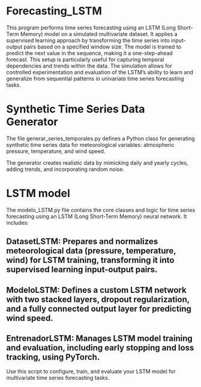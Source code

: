 # Forecasting_LSTM

This program performs time series forecasting using an LSTM (Long Short-Term Memory) model on a simulated multivariate dataset. 
It applies a supervised learning approach by transforming the time series into input-output pairs based on a specified window size. 
The model is trained to predict the next value in the sequence, making it a one-step-ahead forecast. This setup is particularly 
useful for capturing temporal dependencies and trends within the data. The simulation allows for controlled experimentation and 
evaluation of the LSTM’s ability to learn and generalize from sequential patterns in univariate time series forecasting tasks.

# Synthetic Time Series Data Generator
The file generar_series_temporales.py defines a Python class for generating synthetic time series data for meteorological variables: 
atmospheric pressure, temperature, and wind speed. 

The generator creates realistic data by mimicking daily and yearly cycles, adding trends, and incorporating random noise.

# LSTM model
The modelo_LSTM.py file contains the core classes and logic for time series forecasting using an LSTM (Long Short-Term Memory) neural network. It includes:

## DatasetLSTM: Prepares and normalizes meteorological data (pressure, temperature, wind) for LSTM training, transforming it into supervised learning input-output pairs.
## ModeloLSTM: Defines a custom LSTM network with two stacked layers, dropout regularization, and a fully connected output layer for predicting wind speed.
## EntrenadorLSTM: Manages LSTM model training and evaluation, including early stopping and loss tracking, using PyTorch.
Use this script to configure, train, and evaluate your LSTM model for multivariate time series forecasting tasks.
